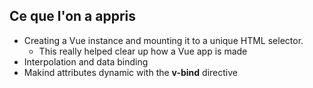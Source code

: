 ## Ce que l'on a appris
* Creating a Vue instance and mounting it to a unique HTML selector.
  * This really helped clear up how a Vue app is made
* Interpolation and data binding
* Makind attributes dynamic with the **v-bind** directive